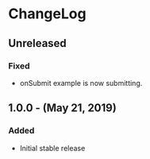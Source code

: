 ChangeLog
=========

Unreleased
----------
### Fixed
* onSubmit example is now submitting.

1.0.0 - (May 21, 2019)
------------------
### Added
* Initial stable release
